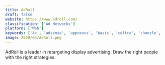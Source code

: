 ```yaml
---
title: AdRoll
draft: false 
website: https://www.adroll.com/
classification: ['Ad Networks']
platform: ['Web']
keywords: ['4c', 'adsense', 'appnexus', 'basis', 'celtra', 'choozle', 'criteo_dynamic_retargeting', 'dataxu', 'facebook_for_business', 'google_ads', 'google_marketing_platform', 'kenshoo', 'kenshoo_infinity_suite', 'linkedin_marketing_solutions', 'openx', 'sizmek', 'stackadapt', 'terminus', 'twitter_ads', 'verizon_media_dsp', 'wordstream']
image: 2020/04/AdRoll.png
---
```

AdRoll is a leader in retargeting display advertising. Draw the right people with the right strategies.